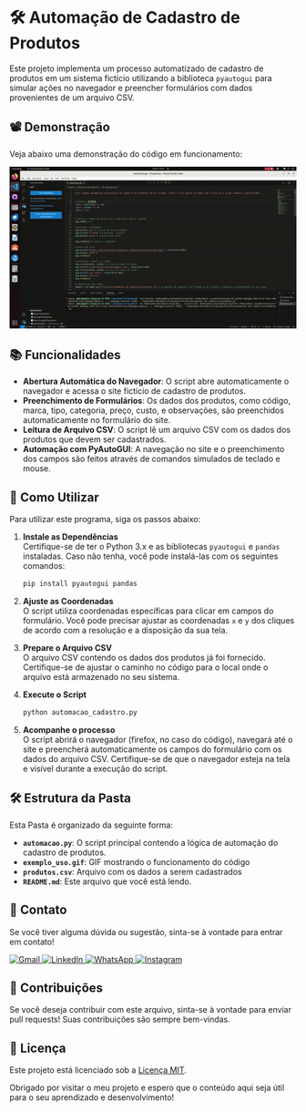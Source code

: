 # 🛠️ Automação de Cadastro de Produtos

Este projeto implementa um processo automatizado de cadastro de produtos em um sistema fictício utilizando a biblioteca `pyautogui` para simular ações no navegador e preencher formulários com dados provenientes de um arquivo CSV.

## 📽️ Demonstração

Veja abaixo uma demonstração do código em funcionamento:

![Demonstração da Automação](exemplo_uso.gif)

## 📚 Funcionalidades

- **Abertura Automática do Navegador**: O script abre automaticamente o navegador e acessa o site fictício de cadastro de produtos.
- **Preenchimento de Formulários**: Os dados dos produtos, como código, marca, tipo, categoria, preço, custo, e observações, são preenchidos automaticamente no formulário do site.
- **Leitura de Arquivo CSV**: O script lê um arquivo CSV com os dados dos produtos que devem ser cadastrados.
- **Automação com PyAutoGUI**: A navegação no site e o preenchimento dos campos são feitos através de comandos simulados de teclado e mouse.

## 🚀 Como Utilizar

Para utilizar este programa, siga os passos abaixo:

1. **Instale as Dependências**  
   Certifique-se de ter o Python 3.x e as bibliotecas `pyautogui` e `pandas` instaladas. Caso não tenha, você pode instalá-las com os seguintes comandos:
   ```bash
   pip install pyautogui pandas
   ```
2. **Ajuste as Coordenadas**  
  O script utiliza coordenadas específicas para clicar em campos do formulário. Você pode precisar ajustar as coordenadas `x` e `y` dos cliques de acordo com a resolução e a disposição da sua tela.

3. **Prepare o Arquivo CSV**  
 O arquivo CSV contendo os dados dos produtos já foi fornecido. Certifique-se de ajustar o caminho no código para o local onde o arquivo está armazenado no seu sistema.

 4. **Execute o Script**  
    ```bash
    python automacao_cadastro.py
    ```
5. **Acompanhe o processo**  
  O script abrirá o navegador (firefox, no caso do código), navegará até o site e preencherá automaticamente os campos do formulário com os dados do arquivo CSV. Certifique-se de que o navegador esteja na tela e visível durante a execução do script.
 
 ## 🛠️ Estrutura da Pasta

Esta Pasta é organizado da seguinte forma:

- **`automacao.py`**: O script principal contendo a lógica de automação do cadastro de produtos.
- **`exemplo_uso.gif`**: GIF mostrando o funcionamento do código
- **`produtos.csv`**: Arquivo com os dados a serem cadastrados
- **`README.md`**: Este arquivo que você está lendo.

## 💬 Contato

Se você tiver alguma dúvida ou sugestão, sinta-se à vontade para entrar em contato!

<p align="left">
  <a href="mailto:pablocaballero07@gmail.com" title="Gmail">
    <img src="https://img.shields.io/badge/-Gmail-FF0000?style=flat-square&labelColor=FF0000&logo=gmail&logoColor=white" alt="Gmail"/>
  </a>
  <a href="https://www.linkedin.com/in/pabl0maciel" title="LinkedIn">
    <img src="https://img.shields.io/badge/-Linkedin-0e76a8?style=flat-square&logo=Linkedin&logoColor=white" alt="LinkedIn"/>
  </a>
  <a href="https://wa.me/11963934212" title="WhatsApp">
    <img src="https://img.shields.io/badge/-WhatsApp-25d366?style=flat-square&labelColor=25d366&logo=whatsapp&logoColor=white" alt="WhatsApp"/>
  </a>
  <a href="https://www.instagram.com/pabl0maciel" title="Instagram">
    <img src="https://img.shields.io/badge/-Instagram-DF0174?style=flat-square&labelColor=DF0174&logo=instagram&logoColor=white" alt="Instagram"/>
  </a>
</p>

## 🤝 Contribuições

Se você deseja contribuir com este arquivo, sinta-se à vontade para enviar pull requests! Suas contribuições são sempre bem-vindas.

## 📜 Licença

Este projeto está licenciado sob a [Licença MIT](LICENSE).

Obrigado por visitar o meu projeto e espero que o conteúdo aqui seja útil para o seu aprendizado e desenvolvimento!
